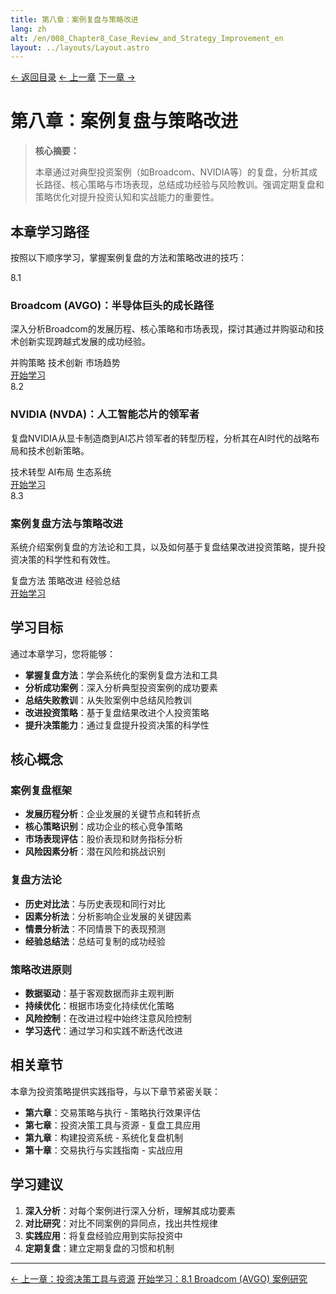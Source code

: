 ```yaml
---
title: 第八章：案例复盘与策略改进
lang: zh
alt: /en/008_Chapter8_Case_Review_and_Strategy_Improvement_en
layout: ../layouts/Layout.astro
---
```


<div class="top-nav">
  <a href="/">← 返回目录</a>
  <a href="/007_Chapter7_Investment_Decision_Tools_and_Resources_CN">← 上一章</a>
  <a href="/009_Chapter9_Building_an_Investment_System_CN">下一章 →</a>
</div>

# 第八章：案例复盘与策略改进

> **核心摘要：**
> 
> 本章通过对典型投资案例（如Broadcom、NVIDIA等）的复盘，分析其成长路径、核心策略与市场表现，总结成功经验与风险教训。强调定期复盘和策略优化对提升投资认知和实战能力的重要性。

## 本章学习路径

按照以下顺序学习，掌握案例复盘的方法和策略改进的技巧：

<div class="chapters-grid">
  <div class="chapter-card">
    <div class="chapter-header">
      <span class="chapter-number">8.1</span>
      <h3>Broadcom (AVGO)：半导体巨头的成长路径</h3>
    </div>
    <p>深入分析Broadcom的发展历程、核心策略和市场表现，探讨其通过并购驱动和技术创新实现跨越式发展的成功经验。</p>
    <div class="chapter-features">
      <span class="feature-tag">并购策略</span>
      <span class="feature-tag">技术创新</span>
      <span class="feature-tag">市场趋势</span>
    </div>
    <a href="/008_Chapter8/8.1_Broadcom_Case_Study_CN" class="chapter-link">开始学习</a>
  </div>

  <div class="chapter-card">
    <div class="chapter-header">
      <span class="chapter-number">8.2</span>
      <h3>NVIDIA (NVDA)：人工智能芯片的领军者</h3>
    </div>
    <p>复盘NVIDIA从显卡制造商到AI芯片领军者的转型历程，分析其在AI时代的战略布局和技术创新策略。</p>
    <div class="chapter-features">
      <span class="feature-tag">技术转型</span>
      <span class="feature-tag">AI布局</span>
      <span class="feature-tag">生态系统</span>
    </div>
    <a href="/008_Chapter8/8.2_NVIDIA_Case_Study_CN" class="chapter-link">开始学习</a>
  </div>

  <div class="chapter-card">
    <div class="chapter-header">
      <span class="chapter-number">8.3</span>
      <h3>案例复盘方法与策略改进</h3>
    </div>
    <p>系统介绍案例复盘的方法论和工具，以及如何基于复盘结果改进投资策略，提升投资决策的科学性和有效性。</p>
    <div class="chapter-features">
      <span class="feature-tag">复盘方法</span>
      <span class="feature-tag">策略改进</span>
      <span class="feature-tag">经验总结</span>
    </div>
    <a href="/008_Chapter8/8.3_Case_Review_Methodology_CN" class="chapter-link">开始学习</a>
  </div>
</div>

## 学习目标

通过本章学习，您将能够：

- **掌握复盘方法**：学会系统化的案例复盘方法和工具
- **分析成功案例**：深入分析典型投资案例的成功要素
- **总结失败教训**：从失败案例中总结风险教训
- **改进投资策略**：基于复盘结果改进个人投资策略
- **提升决策能力**：通过复盘提升投资决策的科学性

## 核心概念

### 案例复盘框架
- **发展历程分析**：企业发展的关键节点和转折点
- **核心策略识别**：成功企业的核心竞争策略
- **市场表现评估**：股价表现和财务指标分析
- **风险因素分析**：潜在风险和挑战识别

### 复盘方法论
- **历史对比法**：与历史表现和同行对比
- **因素分析法**：分析影响企业发展的关键因素
- **情景分析法**：不同情景下的表现预测
- **经验总结法**：总结可复制的成功经验

### 策略改进原则
- **数据驱动**：基于客观数据而非主观判断
- **持续优化**：根据市场变化持续优化策略
- **风险控制**：在改进过程中始终注意风险控制
- **学习迭代**：通过学习和实践不断迭代改进

## 相关章节

本章为投资策略提供实践指导，与以下章节紧密关联：

- **第六章**：交易策略与执行 - 策略执行效果评估
- **第七章**：投资决策工具与资源 - 复盘工具应用
- **第九章**：构建投资系统 - 系统化复盘机制
- **第十章**：交易执行与实践指南 - 实战应用

## 学习建议

1. **深入分析**：对每个案例进行深入分析，理解其成功要素
2. **对比研究**：对比不同案例的异同点，找出共性规律
3. **实践应用**：将复盘经验应用到实际投资中
4. **定期复盘**：建立定期复盘的习惯和机制

---

<div class="bottom-nav">
  <a href="/007_Chapter7_Investment_Decision_Tools_and_Resources_CN">← 上一章：投资决策工具与资源</a>
  <a href="/008_Chapter8/8.1_Broadcom_Case_Study_CN">开始学习：8.1 Broadcom (AVGO) 案例研究</a>
</div> 